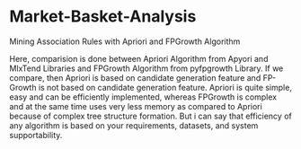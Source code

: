# Market-Basket-Analysis
Mining Association Rules with Apriori and FPGrowth Algorithm

Here, comparision is done between Apriori Algorithm from Apyori and MlxTend Libraries and FPGrowth Algorithm from pyfpgrowth Library.
If we compare, then Apriori is based on candidate generation feature and FP-Growth is not based on candidate generation feature.
Apriori is quite simple, easy and can be efficiently implemented, whereas FPGrowth is complex and at the same time uses very less memory as compared to Apriori because of complex tree structure formation.
But i can say that efficiency of any algorithm is based on your requirements, datasets, and system supportability.
